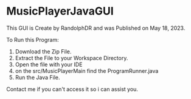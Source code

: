 # MusicPlayerJavaGUI
This GUI is Create by RandolphDR and was Published on May 18, 2023.

To Run this Program:

1. Download the Zip File.
2. Extract the File to your Workspace Directory.
3. Open the file with your IDE
4. on the src/MusicPlayerMain find the ProgramRunner.java
5. Run the Java File.

Contact me if you can't access it so i can assist you.

